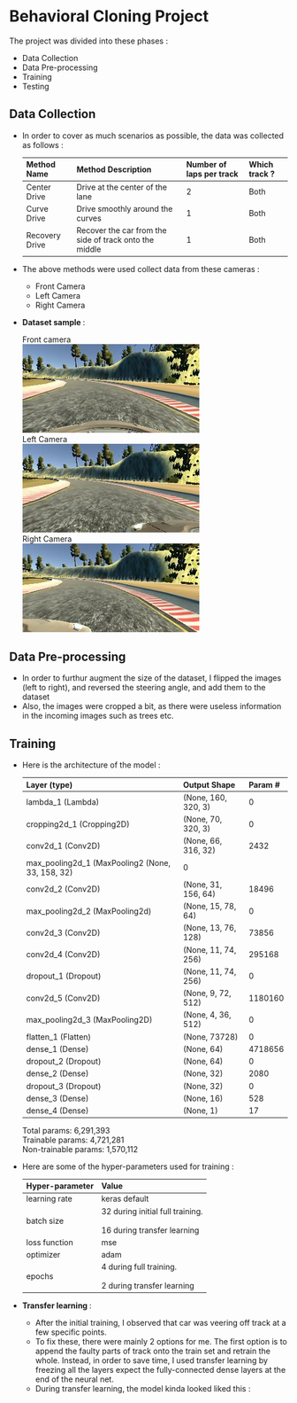 # Behavioral Cloning Project

The project was divided into these phases :  
* Data Collection
* Data Pre-processing
* Training
* Testing

Data Collection
---
* In order to cover as much scenarios as possible, the data was collected as follows :

    Method Name | Method Description  | Number of laps per track | Which track ?
    ------------- |------------- | -------------| ------------- | 
    Center Drive |Drive at the center of the lane  | 2 |  Both |
    Curve Drive |Drive smoothly around the curves  | 1| Both |
    Recovery Drive |Recover the car from the side of track onto the middle  | 1 | Both |
    
* The above methods were used collect data from these cameras : 
    * Front Camera
    * Left Camera
    * Right Camera
    
    
 * <b>Dataset sample </b>: 
     
    Front camera  
    ![alt text][f_sample]  
    Left Camera  
    ![alt text][l_sample]  
    Right Camera    
    ![alt text][r_sample]  
     
 Data Pre-processing 
 ---
 * In order to furthur augment the size of the dataset, I flipped the images (left to right), and reversed the steering angle, and add them to the dataset
 * Also, the images were cropped a bit, as there were useless information in the incoming images such as trees etc.
 
 Training
 ---
 * Here is the architecture of the model :
 
    Layer (type)      | Output Shape | Param #   
    ------------------|-------------------------|--------------------|
    lambda_1 (Lambda)        |    (None, 160, 320, 3)       | 0         
    cropping2d_1 (Cropping2D)   | (None, 70, 320, 3)        | 0        
    conv2d_1 (Conv2D)           | (None, 66, 316, 32)      | 2432      
    max_pooling2d_1 (MaxPooling2 (None, 33, 158, 32)      | 0         
    conv2d_2 (Conv2D)        |    (None, 31, 156, 64)     |  18496     
    max_pooling2d_2 (MaxPooling2d) | (None, 15, 78, 64)      |  0         
    conv2d_3 (Conv2D)        |    (None, 13, 76, 128)     |  73856     
    conv2d_4 (Conv2D)        |    (None, 11, 74, 256)     |  295168    
    dropout_1 (Dropout)       |   (None, 11, 74, 256)     |  0         
    conv2d_5 (Conv2D)        |     (None, 9, 72, 512)     |   1180160   
    max_pooling2d_3 (MaxPooling2D) | (None, 4, 36, 512)     |   0         
    flatten_1 (Flatten)      |    (None, 73728)           |  0         
    dense_1 (Dense)         |     (None, 64)              |  4718656   
    dropout_2 (Dropout)    |      (None, 64)              |  0         
    dense_2 (Dense)       |       (None, 32)              |  2080      
    dropout_3 (Dropout)  |         (None, 32)              |  0         
    dense_3 (Dense)    |          (None, 16)              |  528       
    dense_4 (Dense)   |           (None, 1)               |  17        

    Total params: 6,291,393  
    Trainable params: 4,721,281  
    Non-trainable params: 1,570,112  
 
 * Here are some of the hyper-parameters used for training :  
   
    Hyper-parameter | Value
    ----------------|--------
    learning rate | keras default
    batch size | 32 during initial full training. <br><br> 16 during transfer learning
    loss function | mse
    optimizer | adam
    epochs | 4 during full training. <br><br> 2 during transfer learning 
    
 
 * <b> Transfer learning </b> : 
    * After the initial training, I observed that car was veering off track at a few specific points.  
    * To fix these, there were mainly 2 options for me. The first option is to append the faulty parts of track onto the train set and retrain the whole. Instead, in order to save time, I used transfer learning by freezing all the layers expect the fully-connected dense layers at the end of the neural net. 
    * During transfer learning, the model kinda looked liked this :  
    
 
 
 
 
 
 
 
 
[//]: # (Image References)
[f_sample]: ./misc/front_sample.jpg "Front view"
[l_sample]: ./misc/left_sample.jpg "Left view"
[r_sample]: ./misc/right_sample.jpg "Right view"
